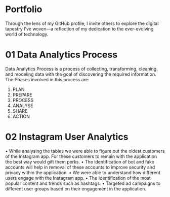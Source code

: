 # Portfolio
Through the lens of my GitHub profile, I invite others to explore the digital tapestry I've woven—a reflection of my dedication to the ever-evolving world of technology.

# 01 Data Analytics Process
Data Analytics Process is a process of collecting, transforming, cleaning, and modeling data with the goal of discovering the required information.
The Phases involved in this process are:
1) PLAN
2) PREPARE
3) PROCESS
4) ANALYSE
5) SHARE
6) ACTION

# 02 Instagram User Analytics
• While analysing the tables we were able to figure out the oldest customers
of the Instagram app. For these customers to remain with the application
the best way would gift them perks.
• The identification of bot and fake accounts will help in removal of these
accounts to improve security and privacy within the application.
• We were able to understand how different users engage with the Instagram
app.
• The Identification of the most popular content and trends such as hashtags.
• Targeted ad campaigns to different user groups based on their engagement in the application.
